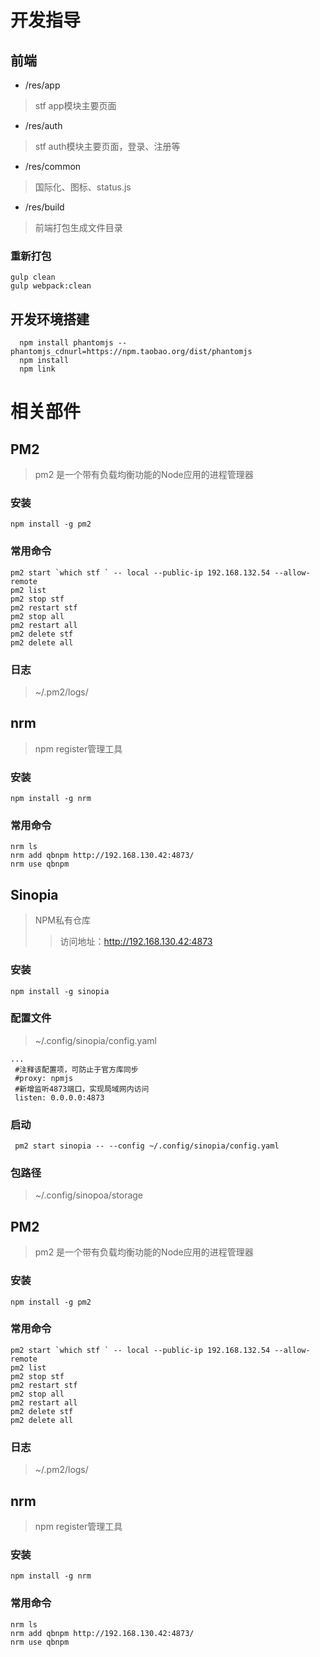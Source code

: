 # 开发指导
## 前端
- /res/app
> stf app模块主要页面

- /res/auth
> stf auth模块主要页面，登录、注册等

- /res/common
> 国际化、图标、status.js

- /res/build
> 前端打包生成文件目录

### 重新打包
```
gulp clean
gulp webpack:clean
```

## 开发环境搭建
```
  npm install phantomjs --phantomjs_cdnurl=https://npm.taobao.org/dist/phantomjs
  npm install
  npm link
```

# 相关部件
## PM2
> pm2 是一个带有负载均衡功能的Node应用的进程管理器

### 安装
```
npm install -g pm2
```
### 常用命令
```
pm2 start `which stf ` -- local --public-ip 192.168.132.54 --allow-remote
pm2 list
pm2 stop stf
pm2 restart stf
pm2 stop all
pm2 restart all
pm2 delete stf
pm2 delete all
```
### 日志
> ~/.pm2/logs/

## nrm
> npm register管理工具

### 安装
```
npm install -g nrm
```
### 常用命令
```
nrm ls
nrm add qbnpm http://192.168.130.42:4873/
nrm use qbnpm
```


## Sinopia
> NPM私有仓库
>> 访问地址：http://192.168.130.42:4873

### 安装
```
npm install -g sinopia
```

### 配置文件
> ~/.config/sinopia/config.yaml
```
...
 #注释该配置项，可防止于官方库同步
 #proxy: npmjs
 #新增监听4873端口，实现局域网内访问
 listen: 0.0.0.0:4873
```

### 启动
```
 pm2 start sinopia -- --config ~/.config/sinopia/config.yaml
```

### 包路径
> ~/.config/sinopoa/storage

## PM2
> pm2 是一个带有负载均衡功能的Node应用的进程管理器

### 安装
```
npm install -g pm2
```
### 常用命令
```
pm2 start `which stf ` -- local --public-ip 192.168.132.54 --allow-remote
pm2 list
pm2 stop stf
pm2 restart stf
pm2 stop all
pm2 restart all
pm2 delete stf
pm2 delete all
```
### 日志
> ~/.pm2/logs/

## nrm
> npm register管理工具

### 安装
```
npm install -g nrm
```
### 常用命令
```
nrm ls
nrm add qbnpm http://192.168.130.42:4873/
nrm use qbnpm
```
